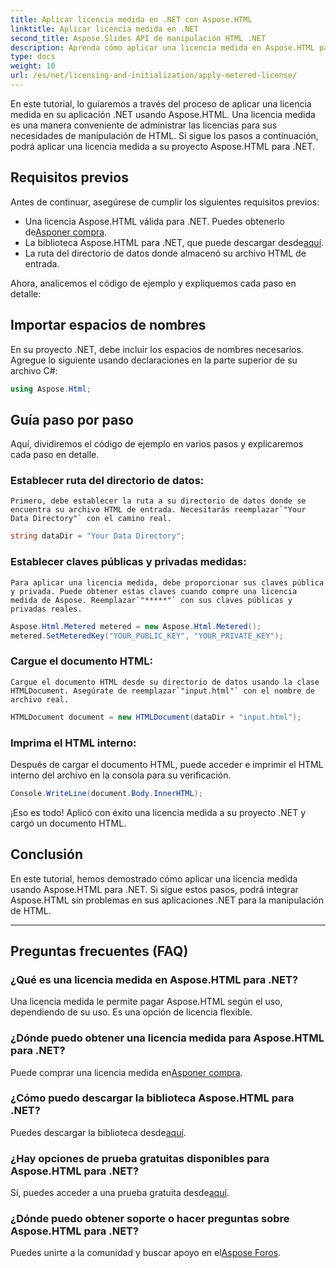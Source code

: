 ```yaml
---
title: Aplicar licencia medida en .NET con Aspose.HTML
linktitle: Aplicar licencia medida en .NET
second_title: Aspose.Slides API de manipulación HTML .NET
description: Aprenda cómo aplicar una licencia medida en Aspose.HTML para .NET. Administre sus necesidades de manipulación HTML de manera eficiente. ¡Empieza ahora!
type: docs
weight: 10
url: /es/net/licensing-and-initialization/apply-metered-license/
---
```

En este tutorial, lo guiaremos a través del proceso de aplicar una licencia medida en su aplicación .NET usando Aspose.HTML. Una licencia medida es una manera conveniente de administrar las licencias para sus necesidades de manipulación de HTML. Si sigue los pasos a continuación, podrá aplicar una licencia medida a su proyecto Aspose.HTML para .NET.

## Requisitos previos

Antes de continuar, asegúrese de cumplir los siguientes requisitos previos:

-  Una licencia Aspose.HTML válida para .NET. Puedes obtenerlo de[Asponer compra](https://purchase.aspose.com/buy).
-  La biblioteca Aspose.HTML para .NET, que puede descargar desde[aquí](https://releases.aspose.com/html/net/).
- La ruta del directorio de datos donde almacenó su archivo HTML de entrada.

Ahora, analicemos el código de ejemplo y expliquemos cada paso en detalle:

## Importar espacios de nombres

En su proyecto .NET, debe incluir los espacios de nombres necesarios. Agregue lo siguiente usando declaraciones en la parte superior de su archivo C#:

```csharp
using Aspose.Html;
```

## Guía paso por paso

Aquí, dividiremos el código de ejemplo en varios pasos y explicaremos cada paso en detalle.

### Establecer ruta del directorio de datos:

    Primero, debe establecer la ruta a su directorio de datos donde se encuentra su archivo HTML de entrada. Necesitarás reemplazar`"Your Data Directory"` con el camino real.

   ```csharp
   string dataDir = "Your Data Directory";
   ```

### Establecer claves públicas y privadas medidas:

    Para aplicar una licencia medida, debe proporcionar sus claves pública y privada. Puede obtener estas claves cuando compre una licencia medida de Aspose. Reemplazar`"*****"` con sus claves públicas y privadas reales.

   ```csharp
   Aspose.Html.Metered metered = new Aspose.Html.Metered();
   metered.SetMeteredKey("YOUR_PUBLIC_KEY", "YOUR_PRIVATE_KEY");
   ```

### Cargue el documento HTML:

    Cargue el documento HTML desde su directorio de datos usando la clase HTMLDocument. Asegúrate de reemplazar`"input.html"` con el nombre de archivo real.

   ```csharp
   HTMLDocument document = new HTMLDocument(dataDir + "input.html");
   ```

### Imprima el HTML interno:

   Después de cargar el documento HTML, puede acceder e imprimir el HTML interno del archivo en la consola para su verificación.

   ```csharp
   Console.WriteLine(document.Body.InnerHTML);
   ```

¡Eso es todo! Aplicó con éxito una licencia medida a su proyecto .NET y cargó un documento HTML.

## Conclusión

En este tutorial, hemos demostrado cómo aplicar una licencia medida usando Aspose.HTML para .NET. Si sigue estos pasos, podrá integrar Aspose.HTML sin problemas en sus aplicaciones .NET para la manipulación de HTML.

---

## Preguntas frecuentes (FAQ)

### ¿Qué es una licencia medida en Aspose.HTML para .NET?
Una licencia medida le permite pagar Aspose.HTML según el uso, dependiendo de su uso. Es una opción de licencia flexible.

### ¿Dónde puedo obtener una licencia medida para Aspose.HTML para .NET?
 Puede comprar una licencia medida en[Asponer compra](https://purchase.aspose.com/buy).

### ¿Cómo puedo descargar la biblioteca Aspose.HTML para .NET?
 Puedes descargar la biblioteca desde[aquí](https://releases.aspose.com/html/net/).

### ¿Hay opciones de prueba gratuitas disponibles para Aspose.HTML para .NET?
Sí, puedes acceder a una prueba gratuita desde[aquí](https://releases.aspose.com/).

### ¿Dónde puedo obtener soporte o hacer preguntas sobre Aspose.HTML para .NET?
 Puedes unirte a la comunidad y buscar apoyo en el[Aspose Foros](https://forum.aspose.com/).